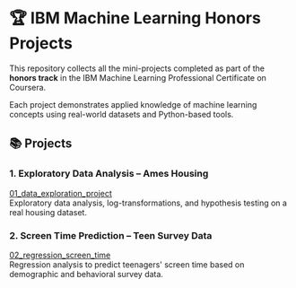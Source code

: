 # 🏆 IBM Machine Learning Honors Projects

This repository collects all the mini-projects completed as part of the **honors track** in the IBM Machine Learning Professional Certificate on Coursera.

Each project demonstrates applied knowledge of machine learning concepts using real-world datasets and Python-based tools.

## 📚 Projects

### 1. Exploratory Data Analysis – Ames Housing  
[01_data_exploration_project](./01_data_exploration_project/)  
Exploratory data analysis, log-transformations, and hypothesis testing on a real housing dataset.

### 2. Screen Time Prediction – Teen Survey Data  
[02_regression_screen_time](./02_regression_screen_time/)  
Regression analysis to predict teenagers' screen time based on demographic and behavioral survey data.
